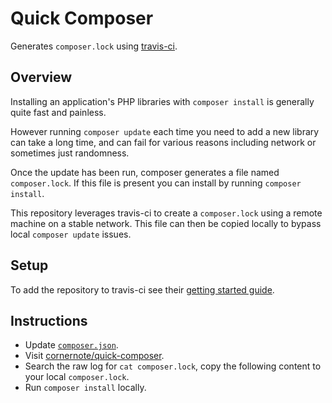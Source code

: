 # Quick Composer

Generates `composer.lock` using [travis-ci](https://travis-ci.org).


## Overview

Installing an application's PHP libraries with `composer install` is generally quite fast and painless.

However running `composer update` each time you need to add a new library can take a long time, and can fail for various reasons including network or sometimes just randomness.

Once the update has been run, composer generates a file named `composer.lock`.  If this file is present you can install by running `composer install`.

This repository leverages travis-ci to create a `composer.lock` using a remote machine on a stable network.  This file can then be copied locally to bypass local `composer update` issues.


## Setup

To add the repository to travis-ci see their [getting started guide](https://travis-ci.org/getting_started).


## Instructions

- Update [`composer.json`](https://github.com/cornernote/quick-composer/edit/master/composer.json).
- Visit [cornernote/quick-composer](https://travis-ci.org/cornernote/quick-composer).
- Search the raw log for `cat composer.lock`, copy the following content to your local `composer.lock`.
- Run `composer install` locally.
